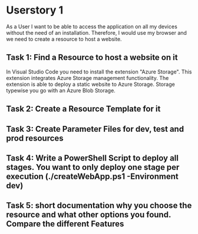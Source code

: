 # Userstory 1

As a User I want to be able to access the application on all my devices without the need of an installation.
Therefore, I would use my browser and we need to create a resource to host a website.

## Task 1: Find a Resource to host a website on it

In Visual Studio Code you need to install the extension "Azure Storage". This extension integrates Azure Storage management functionality. The extension is able to deploy a static website to Azure Storage.
Storage typewise you go with an Azure Blob Storage.

## Task 2: Create a Resource Template for it

## Task 3: Create Parameter Files for dev, test and prod resources

## Task 4: Write a PowerShell Script to deploy all stages. You want to only deploy one stage per execution (./createWebApp.ps1 -Environment dev)

## Task 5: short documentation why you choose the resource and what other options you found. Compare the different Features
